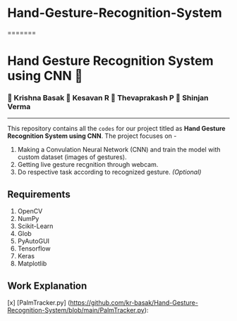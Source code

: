 # Hand-Gesture-Recognition-System
=======
# Hand Gesture Recognition System using CNN :white_heart:
### :boy: Krishna Basak :boy: Kesavan R :boy: Thevaprakash P :boy: Shinjan Verma
---------
This repository contains all the `codes` for our project titled as **Hand Gesture Recognition System using CNN**. The project focuses on -
1. Making a Convulation Neural Network (CNN) and train the model with custom dataset (images of gestures).
2. Getting live gesture recgnition through webcam.
3. Do respective task according to recognized gesture. _(Optional)_

## Requirements
1. OpenCV
2. NumPy
3. Scikit-Learn
4. Glob
5. PyAutoGUI
6. Tensorflow
7. Keras
8. Matplotlib

## Work Explanation
[x] [PalmTracker.py] (https://github.com/kr-basak/Hand-Gesture-Recognition-System/blob/main/PalmTracker.py): 